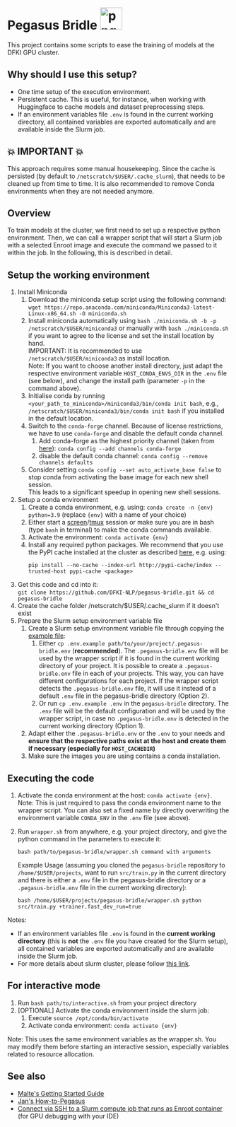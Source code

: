 # Pegasus Bridle <img src="deadpool-chibi-png_4006177.png" alt="png" style="height: 50px; width: auto"/>

This project contains some scripts to ease the training of models at the DFKI GPU cluster.

## Why should I use this setup?

- One time setup of the execution environment.
- Persistent cache. This is useful, for instance, when working with Huggingface to cache models and dataset preprocessing steps.
- If an environment variables file `.env` is found in the current working directory, all contained variables are
  exported automatically and are available inside the Slurm job.
  
## :boom: IMPORTANT :boom:
This approach requires some manual housekeeping. Since the cache is persisted (by default to `/netscratch/$USER/.cache_slurm`), that needs to be cleaned up from time to time. It is also recommended to remove Conda environments when they are not needed anymore.

## Overview

To train models at the cluster, we first need to set up a respective python environment. Then, we can call a wrapper
script that will start a Slurm job with a selected Enroot image and execute the command we passed to it within the job.
In the following, this is described in detail.

## Setup the working environment

1. Install Miniconda
   1. Download the miniconda setup script using the following command: <br>
      `wget https://repo.anaconda.com/miniconda/Miniconda3-latest-Linux-x86_64.sh -O miniconda.sh`
   2. Install miniconda automatically using `bash ./miniconda.sh -b -p /netscratch/$USER/miniconda3` or manually with `bash ./miniconda.sh` if you want to agree to the license and set the install location by hand. <br>
      IMPORTANT: It is recommended to use `/netscratch/$USER/miniconda3` as install location. <br>
      Note: If you want to choose another install directory, just adapt the respective environment variable
      `HOST_CONDA_ENVS_DIR` in the `.env` file (see below), and change the install path (parameter `-p` in the command above).
   3. Initialise conda by running `<your_path_to_miniconda>/miniconda3/bin/conda init bash`, e.g., <br>
      `/netscratch/$USER/miniconda3/bin/conda init bash` if you installed in the default location.
   4. Switch to the `conda-forge` channel. Because of license restrictions, we have to use `conda-forge` and disable the default conda channel.
      1. Add conda-forge as the highest priority channel (taken from [here](https://conda-forge.org/docs/user/introduction.html#how-can-i-install-packages-from-conda-forge)): `conda config --add channels conda-forge`
      2. disable the default conda channel: `conda config --remove channels defaults`
   5. Consider setting `conda config --set auto_activate_base false` to stop conda from activating the base image for each new shell session. <br>
      This leads to a significant speedup in opening new shell sessions.
2. Setup a conda environment
   1. Create a conda environment, e.g. using: `conda create -n {env} python=3.9` (replace `{env}` with a name of your
      choice)
   2. Either start a [screen](https://help.ubuntu.com/community/Screen)/[tmux](https://github.com/tmux/tmux/wiki) session or make sure you are in bash (type `bash` in terminal) to make the conda commands available.
   3. Activate the environment: `conda activate {env}`
   4. Install any required python packages. We recommend that you use the PyPI cache installed at the cluster as described [here](http://projects.dfki.uni-kl.de/km-publications/web/ML/core/hpc-doc/posts/pypi-cache/), e.g. using:
      ```
      pip install --no-cache --index-url http://pypi-cache/index --trusted-host pypi-cache <package>
      ```
3. Get this code and cd into it: <br>
   `git clone https://github.com/DFKI-NLP/pegasus-bridle.git && cd pegasus-bridle`
4. Create the cache folder /netscratch/$USER/.cache_slurm if it doesn't exist
5. Prepare the Slurm setup environment variable file
   1. Create a Slurm setup environment variable file through copying the [example file](.env.example):
      1. Either `cp .env.example path/to/your/project/.pegasus-bridle.env` (**recommended**). The `.pegasus-bridle.env` file will be used
      by the wrapper script if it is found in the current working directory of your project. It is possible to create a 
      `.pegasus-bridle.env` file in each of your projects. This way, you can have different configurations for each project.
      If the wrapper script detects the `.pegasus-bridle.env` file, it will use it instead of a default `.env` file 
      in the pegasus-bridle directory (Option 2).
      2. Or run `cp .env.example .env` in the `pegasus-bridle` directory. The `.env` file will be the default configuration and
      will be used by the wrapper script, in case no `.pegasus-bridle.env` is detected in the current working directory (Option 1).
   2. Adapt either the `.pegasus-bridle.env` or the `.env` to your needs and **ensure that the respective paths exist at the host and create them if
      necessary (especially for `HOST_CACHEDIR`)**
   3. Make sure the images you are using contains a conda installation.


## Executing the code

1. Activate the conda environment at the host: `conda activate {env}`.<br>
   Note: This is just required to pass the conda environment name to the wrapper script. You can also set a fixed
   name by directly overwriting the environment variable `CONDA_ENV` in the `.env` file (see above).
2. Run `wrapper.sh` from anywhere, e.g. your project directory, and give the python command in the parameters to execute it:
   ```
   bash path/to/pegasus-bridle/wrapper.sh command with arguments
   ```
   Example Usage (assuming you cloned the `pegasus-bridle` repository to `/home/$USER/projects`, want to run `src/train.py` in the 
   current directory and there is either a `.env` file in the pegasus-bridle directory or a `.pegasus-bridle.env` file in 
   the current working directory):

   ```
   bash /home/$USER/projects/pegasus-bridle/wrapper.sh python src/train.py +trainer.fast_dev_run=true
   ```

Notes:

- If an environment variables file `.env` is found in the **current working directory** (this is **not** the `.env` file you have created for the Slurm setup), all contained variables are exported automatically and are available inside the Slurm job.
- For more details about slurm cluster, please follow
  [this link](http://projects.dfki.uni-kl.de/km-publications/web/ML/core/hpc-doc/).

## For interactive mode

1. Run `bash path/to/interactive.sh` from your project directory
2. \[OPTIONAL\] Activate the conda environment inside the slurm job:
   1. Execute `source /opt/conda/bin/activate`
   2. Activate conda environment: `conda activate {env}`

Note: This uses the same environment variables as the wrapper.sh. You may modify them before starting an interactive
session, especially variables related to resource allocation.


## See also

- [Malte's Getting Started Guide](https://github.com/malteos/getting-started/)
- [Jan's How-to-Pegasus](https://github.com/malteos/getting-started/blob/main/how-to-pegasus.md)
- [Connect via SSH to a Slurm compute job that runs as Enroot container](https://gist.github.com/malteos/5fe791fe10bb55028a02952d5f394bb3) (for GPU debugging with your IDE)
